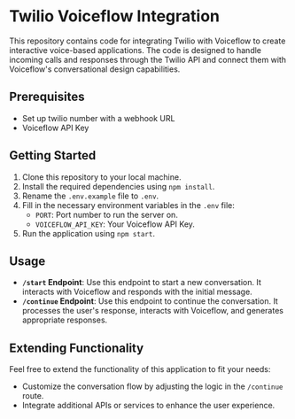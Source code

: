 # Twilio Voiceflow Integration

This repository contains code for integrating Twilio with Voiceflow to create interactive voice-based applications. The code is designed to handle incoming calls and responses through the Twilio API and connect them with Voiceflow's conversational design capabilities.

## Prerequisites

- Set up twilio number with a webhook URL
- Voiceflow API Key

## Getting Started

1. Clone this repository to your local machine.
2. Install the required dependencies using `npm install`.
3. Rename the `.env.example` file to `.env`.
4. Fill in the necessary environment variables in the `.env` file:
   - `PORT`: Port number to run the server on.
   - `VOICEFLOW_API_KEY`: Your Voiceflow API Key.
5. Run the application using `npm start`.

## Usage

- **`/start` Endpoint**: Use this endpoint to start a new conversation. It interacts with Voiceflow and responds with the initial message.
- **`/continue` Endpoint**: Use this endpoint to continue the conversation. It processes the user's response, interacts with Voiceflow, and generates appropriate responses.

## Extending Functionality

Feel free to extend the functionality of this application to fit your needs:

- Customize the conversation flow by adjusting the logic in the `/continue` route.
- Integrate additional APIs or services to enhance the user experience.

